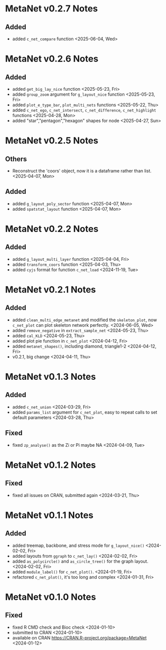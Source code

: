 # MetaNet v0.2.7 Notes

## Added

- added `c_net_compare` function <2025-06-04, Wed>

# MetaNet v0.2.6 Notes

## Added

- added `get_big_lay_nice` function <2025-05-23, Fri>
- added `group_zoom` argument for `g_layout_nice` function <2025-05-23, Fri>
- added `plot_e_type_bar`, `plot_multi_nets` functions <2025-05-22, Thu>
- added `c_net_ego`, `c_net_intersect`, `c_net_difference`, `c_net_highlight` functions <2025-04-28, Mon>
- added "star","pentagon","hexagon" shapes for node <2025-04-27, Sun>

# MetaNet v0.2.5 Notes

## Others

- Reconstruct the 'coors' object, now it is a dataframe rather than list. <2025-04-07, Mon>

## Added

- added `g_layout_poly_sector` function <2025-04-07, Mon>
- added `spatstat_layout` function <2025-04-07, Mon>

# MetaNet v0.2.2 Notes

## Added

- added `g_layout_multi_layer` function <2025-04-04, Fri>
- added `transform_coors` function <2025-04-03, Thu>
- added `cyjs` format for function `c_net_load` <2024-11-19, Tue>

# MetaNet v0.2.1 Notes

## Added

- added `clean_multi_edge_metanet` and modified the `skeleton_plot`, now `c_net_plot` can plot skeleton network perfectly. <2024-06-05, Wed>
- added `remove_negative` in `extract_sample_net` <2024-05-23, Thu>
- added `cal_KLD` <2024-05-23, Thu>
- added plot pie function in `c_net_plot` <2024-04-12, Fri>
- added `metanet_shapes()`, including diamond, triangle1-2 <2024-04-12, Fri>
- v0.2.1, big change <2024-04-11, Thu>

# MetaNet v0.1.3 Notes

## Added

- added `c_net_union` <2024-03-29, Fri>
- added `params_list` argument for `c_net_plot`, easy to repeat calls to set default parameters <2024-03-28, Thu>

## Fixed

- fixed `zp_analyse()` as the Zi or Pi maybe NA <2024-04-09, Tue>

# MetaNet v0.1.2 Notes

## Fixed

- fixed all issues on CRAN, submitted again <2024-03-21, Thu>

# MetaNet v0.1.1 Notes

## Added

- added treemap, backbone, and stress mode for `g_layout_nice()` <2024-02-02, Fri>
- added layouts from `ggraph` to `c_net_lay()` <2024-02-02, Fri>
- added `as_polycircle()` and `as_circle_tree()` for the graph layout. <2024-02-02, Fri>
- added `module_label()` for `c_net_plot()`. <2024-01-19, Fri>
- refactored `c_net_plot()`, it's too long and complex <2024-01-31, Fri>

# MetaNet v0.1.0 Notes

## Fixed

- fixed R CMD check and Bioc check <2024-01-10>
- submitted to CRAN <2024-01-10>
- available on CRAN <https://CRAN.R-project.org/package=MetaNet> <2024-01-12>


